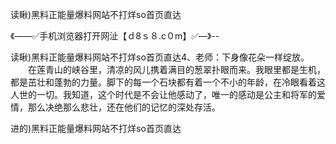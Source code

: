 读瞅)黑料正能量爆料网站不打烊so首页直达

《——✅手机浏览器打开网沚【ｄ8ｓ８.c０m】✅—》--

读瞅)黑料正能量爆料网站不打烊so首页直达4、老师：下身像花朵一样绽放。
　　在莲青山的峡谷里，清凉的风儿携着满目的葱翠扑眼而来。我眼里都是生机，都是茁壮和蓬勃的力量。脚下的每一个石块都有着一个不小的年龄，在冷眼看着这人世的一切。我知道，这个时代是不会让他感动了，唯一的感动是公主和将军的爱情，那么决绝那么悲壮，还在他们的记忆的深处存活。





进的)黑料正能量爆料网站不打烊so首页直达
